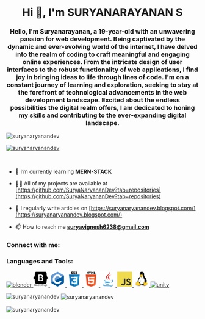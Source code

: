 <h1 align="center">Hi 👋, I'm SURYANARAYANAN S</h1>
<h3 align="center">Hello, I'm Suryanarayanan, a 19-year-old with an unwavering passion for web development. Being captivated by the dynamic and ever-evolving world of the internet, I have delved into the realm of coding to craft meaningful and engaging online experiences. From the intricate design of user interfaces to the robust functionality of web applications, I find joy in bringing ideas to life through lines of code. I'm on a constant journey of learning and exploration, seeking to stay at the forefront of technological advancements in the web development landscape. Excited about the endless possibilities the digital realm offers, I am dedicated to honing my skills and contributing to the ever-expanding digital landscape.</h3>

<p align="left"> <img src="https://komarev.com/ghpvc/?username=suryanaryanandev&label=Profile%20views&color=0e75b6&style=flat" alt="suryanaryanandev" /> </p>

<p align="left"> <a href="https://github.com/ryo-ma/github-profile-trophy"><img src="https://github-profile-trophy.vercel.app/?username=suryanaryanandev" alt="suryanaryanandev" /></a> </p>

<p align="left"> <a href="https://twitter.com/" target="blank"><img src="https://img.shields.io/twitter/follow/?logo=twitter&style=for-the-badge" alt="" /></a> </p>

- 🌱 I’m currently learning **MERN-STACK**

- 👨‍💻 All of my projects are available at [https://github.com/SuryaNaryananDev?tab=repositories](https://github.com/SuryaNaryananDev?tab=repositories)

- 📝 I regularly write articles on [https://suryanaryanandev.blogspot.com/](https://suryanaryanandev.blogspot.com/)

- 📫 How to reach me **suryavignesh6238@gmail.com**

<h3 align="left">Connect with me:</h3>
<p align="left">
</p>

<h3 align="left">Languages and Tools:</h3>
<p align="left"> <a href="https://www.blender.org/" target="_blank" rel="noreferrer"> <img src="https://download.blender.org/branding/community/blender_community_badge_white.svg" alt="blender" width="40" height="40"/> </a> <a href="https://getbootstrap.com" target="_blank" rel="noreferrer"> <img src="https://raw.githubusercontent.com/devicons/devicon/master/icons/bootstrap/bootstrap-plain-wordmark.svg" alt="bootstrap" width="40" height="40"/> </a> <a href="https://www.cprogramming.com/" target="_blank" rel="noreferrer"> <img src="https://raw.githubusercontent.com/devicons/devicon/master/icons/c/c-original.svg" alt="c" width="40" height="40"/> </a> <a href="https://www.w3schools.com/css/" target="_blank" rel="noreferrer"> <img src="https://raw.githubusercontent.com/devicons/devicon/master/icons/css3/css3-original-wordmark.svg" alt="css3" width="40" height="40"/> </a> <a href="https://www.w3.org/html/" target="_blank" rel="noreferrer"> <img src="https://raw.githubusercontent.com/devicons/devicon/master/icons/html5/html5-original-wordmark.svg" alt="html5" width="40" height="40"/> </a> <a href="https://www.java.com" target="_blank" rel="noreferrer"> <img src="https://raw.githubusercontent.com/devicons/devicon/master/icons/java/java-original.svg" alt="java" width="40" height="40"/> </a> <a href="https://developer.mozilla.org/en-US/docs/Web/JavaScript" target="_blank" rel="noreferrer"> <img src="https://raw.githubusercontent.com/devicons/devicon/master/icons/javascript/javascript-original.svg" alt="javascript" width="40" height="40"/> </a> <a href="https://www.linux.org/" target="_blank" rel="noreferrer"> <img src="https://raw.githubusercontent.com/devicons/devicon/master/icons/linux/linux-original.svg" alt="linux" width="40" height="40"/> </a> <a href="https://unity.com/" target="_blank" rel="noreferrer"> <img src="https://www.vectorlogo.zone/logos/unity3d/unity3d-icon.svg" alt="unity" width="40" height="40"/> </a> </p>

<p><img align="left" src="https://github-readme-stats.vercel.app/api/top-langs?username=suryanaryanandev&show_icons=true&locale=en&layout=compact" alt="suryanaryanandev" /></p>

<p>&nbsp;<img align="center" src="https://github-readme-stats.vercel.app/api?username=suryanaryanandev&show_icons=true&locale=en" alt="suryanaryanandev" /></p>

<p><img align="center" src="https://github-readme-streak-stats.herokuapp.com/?user=suryanaryanandev&" alt="suryanaryanandev" /></p>

